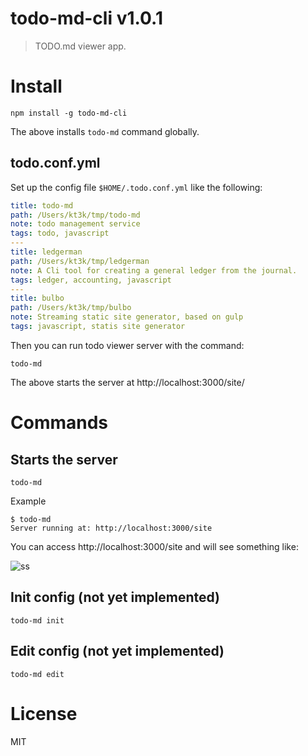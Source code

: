 # todo-md-cli v1.0.1

> TODO.md viewer app.

# Install

    npm install -g todo-md-cli

The above installs `todo-md` command globally.

## todo.conf.yml

Set up the config file `$HOME/.todo.conf.yml` like the following:

```yml
title: todo-md
path: /Users/kt3k/tmp/todo-md
note: todo management service
tags: todo, javascript
---
title: ledgerman
path: /Users/kt3k/tmp/ledgerman
note: A Cli tool for creating a general ledger from the journal.
tags: ledger, accounting, javascript
---
title: bulbo
path: /Users/kt3k/tmp/bulbo
note: Streaming static site generator, based on gulp
tags: javascript, statis site generator
```

Then you can run todo viewer server with the command:

    todo-md

The above starts the server at http://localhost:3000/site/

# Commands

## Starts the server

    todo-md

Example

    $ todo-md
    Server running at: http://localhost:3000/site

You can access http://localhost:3000/site and will see something like:

![ss](http://kt3k.github.io/todo-md/media/todo-ss.png)

## Init config (not yet implemented)

    todo-md init

## Edit config (not yet implemented)

    todo-md edit

# License

MIT
